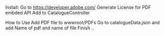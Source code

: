 Install:
Go to https://developer.adobe.com/
Generate License for PDF embded API
Add to CatalogueController

How to Use
Add PDF file to wwwroot/PDFs
Go to catalogueData.json and add Name of pdf and name of file
Finish ..
